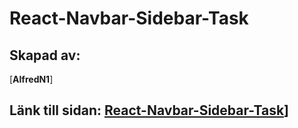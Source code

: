 # React-Navbar-Sidebar-Task

## Skapad av:
[**AlfredN1**]

## Länk till sidan: [React-Navbar-Sidebar-Task](https://AlfredN1.github.io/react-navbar-sidebar-task/)]

